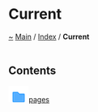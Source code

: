 <!DOCTYPE html>
<html>
<head>
</head>
<body>
<a id="current"></a>
<h1>Current</h1>
<a id="dir_f19befb0a20a037054255eb425fb4872"></a>
<a id="current"></a>
<a href="https://github.com/CharlesCarley/MdDox">~</a>
<a href="indexpage.md#main">Main</a>
<span class="inline-text">/</span>
<a href="index.md#index">Index</a>
<span class="inline-text">/</span>
<span class="bold-text"><b>Current</b></span>
<br/>
<br/>
<a id="contents"></a>
<h2>Contents</h2>
<span class="icon-list-item"><a href="dir_0fdaa85f2db5425911c36efff1ab1b08.md#pages" class="icon-list-item"><img src="../images/folder18px.svg" class="icon-list-item"/><span class="icon-list-item">pages</span>
</a>
</span>
<br/>
</div>
</div>
</body>
</html>
